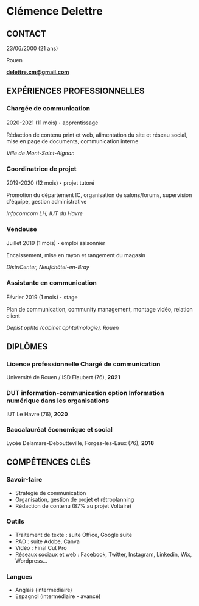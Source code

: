 # Clémence Delettre

## CONTACT
23/06/2000 (21 ans)

Rouen

**delettre.cm@gmail.com**

## EXPÉRIENCES PROFESSIONNELLES

### Chargée de communication
2020-2021 (11 mois)・apprentissage

Rédaction de contenu print et web, alimentation du site et réseau social, mise en page de documents, communication interne

*Ville de Mont-Saint-Aignan*

### Coordinatrice de projet
2019-2020 (12 mois)・projet tutoré

Promotion du département IC, organisation de salons/forums, supervision d'équipe, gestion administrative

*Infocomcom LH, IUT du Havre*

### Vendeuse
Juillet 2019 (1 mois)・emploi saisonnier

Encaissement, mise en rayon et rangement du magasin

*DistriCenter, Neufchâtel-en-Bray*

### Assistante en communication
Février 2019 (1 mois)・stage

Plan de communication, community management, montage vidéo, relation client

*Depist ophta (cabinet ophtalmologie), Rouen*

## DIPLÔMES

### Licence professionnelle Chargé de communication
Université de Rouen / ISD Flaubert (76), **2021**

### DUT information-communication option Information numérique dans les organisations
IUT Le Havre (76), **2020**

### Baccalauréat économique et social 
Lycée Delamare-Deboutteville, Forges-les-Eaux (76), **2018**

## COMPÉTENCES CLÉS
### Savoir-faire
- Stratégie de communication
- Organisation, gestion de projet et rétroplanning
- Rédaction de contenu (87% au projet Voltaire)

### Outils
- Traitement de texte : suite Office, Google suite
- PAO : suite Adobe, Canva
- Vidéo : Final Cut Pro
- Réseaux sociaux et web : Facebook, Twitter, Instagram, Linkedin, Wix, Wordpress...

### Langues
- Anglais (intermédiaire)
- Espagnol (intermédiaire - avancé)





